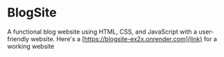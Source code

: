 # BlogSite
 A functional blog website using HTML, CSS, and JavaScript with a user-friendly website.
Here's a [https://blogsite-ex2x.onrender.com](link) for a working website 

